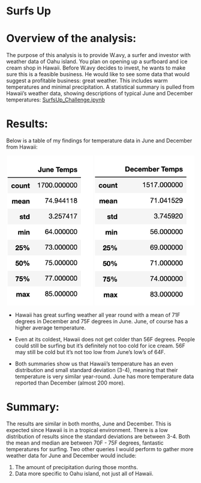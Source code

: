 # Surfs Up

# Overview of the analysis: 
The purpose of this analysis is to provide W.avy, a surfer and investor with weather data of Oahu island. You plan on opening up a surfboard and ice cream shop in Hawaii. Before W.avy decides to invest, he wants to make sure this is a feasible business. He would like to see some data that would suggest a profitable business: great weather. This includes warm temperatures and minimal precipitation. A statistical summary is pulled from Hawaii’s weather data, showing descriptions of typical June and December temperatures: [SurfsUp_Challenge.ipynb](https://github.com/nguyencao247/surfs_up/blob/main/SurfsUp_Challenge.ipynb) 

# Results: 
Below is a table of my findings for temperature data in June and December from Hawaii:
<p align="center"><img src="Resources/june_temps.png" height="400"> <img src="Resources/dec_temps.png" height="400"></p>

- Hawaii has great surfing weather all year round with a mean of 71F degrees in December and 75F degrees in June. June, of course has a higher average temperature.

- Even at its coldest, Hawaii does not get colder than 56F degrees. People could still be surfing but it’s definitely not too cold for ice cream. 56F may still be cold but it’s not too low from June’s low’s of 64F. 

- Both summaries show us that Hawaii’s temperature has an even distribution and small standard deviation (3-4), meaning that their temperature is very similar year-round. June has more temperature data reported than December (almost 200 more). 

# Summary: 
The results are similar in both months, June and December. This is expected since Hawaii is in a tropical environment. There is a low distribution of results since the standard deviations are between 3-4. Both the mean and median are between 70F - 75F degrees, fantastic temperatures for surfing. Two other queries I would perform to gather more weather data for June and December would include:
1. The amount of precipitation during those months.
2. Data more specific to Oahu island, not just all of Hawaii. 
